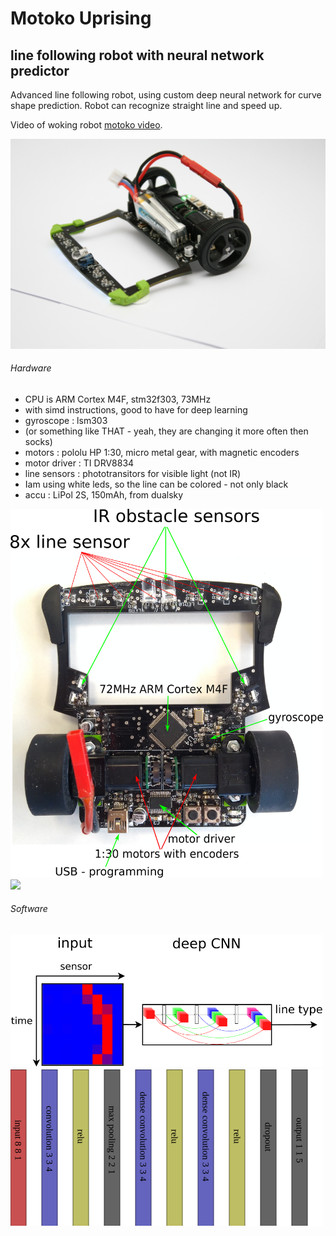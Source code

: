 # Motoko Uprising
## line following robot with neural network predictor

Advanced line following robot, using custom deep neural network for curve shape prediction.
Robot can recognize straight line and speed up.


Video of woking robot [motoko video](https://www.youtube.com/watch?v=E9FJIDowNmU).


<img src="doc/images/robot.jpg" width="800">



###### Hardware

* CPU is ARM Cortex M4F, stm32f303, 73MHz
 * with simd instructions, good to have for deep learning
* gyroscope : lsm303 
 * (or something like THAT - yeah, they are changing it more often then socks)
* motors : pololu HP 1:30, micro metal gear, with magnetic encoders
* motor driver : TI DRV8834
* line sensors : phototransitors for visible light (not IR)
 * Iam using white leds, so the line can be colored - not only black
* accu : LiPol 2S, 150mAh, from dualsky

<img src="doc/diagrams/motoko_uprising_hw.png" width="500">
<img src="doc/diagrams/robot_mount_01.jpg" width="500">



###### Software

<img src="doc/diagrams/line_classification.png" width="500">


<img src="doc/diagrams/line_following_net.png" width="500">

